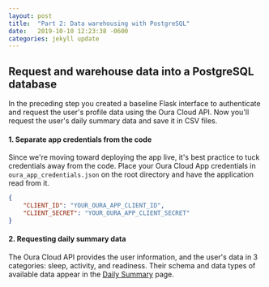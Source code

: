 ```yaml
---
layout: post
title:  "Part 2: Data warehousing with PostgreSQL"
date:   2019-10-10 12:23:38 -0600
categories: jekyll update
---
```


## Request and warehouse data into a PostgreSQL database

In the preceding step you created a baseline Flask interface to authenticate and request the user's profile data using the Oura Cloud API. Now you'll request the user's daily summary data and save it in CSV files. 

#### 1. Separate app credentials from the code

Since we're moving toward deploying the app live, it's best practice to tuck credentials away from the code. Place your Oura Cloud App credentials in `oura_app_credentials.json` on the root directory and have the application read from it. 

``` json
{
    "CLIENT_ID": "YOUR_OURA_APP_CLIENT_ID",
    "CLIENT_SECRET": "YOUR_OURA_APP_CLIENT_SECRET"
}
```

#### 2. Requesting daily summary data

The Oura Cloud API provides the user information, and the user's data in 3 categories: sleep, activity, and readiness. Their schema and data types of available data appear in the [Daily Summary](https://cloud.ouraring.com/docs/daily-summaries) page.